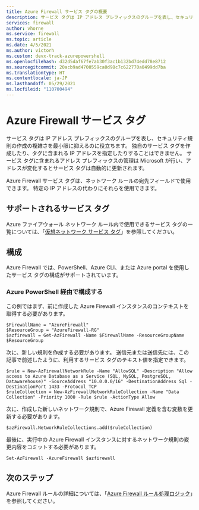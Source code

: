 ```yaml
---
title: Azure Firewall サービス タグの概要
description: サービス タグは IP アドレス プレフィックスのグループを表し、セキュリティ規則の作成の複雑さを最小限に抑えるのに役立ちます。
services: firewall
author: vhorne
ms.service: firewall
ms.topic: article
ms.date: 4/5/2021
ms.author: victorh
ms.custom: devx-track-azurepowershell
ms.openlocfilehash: d32d5daf67fe7ab30f3ac1b132bd74edd78e8712
ms.sourcegitcommit: 20acb9ad4700559ca0d98c7c622770a0499dd7ba
ms.translationtype: HT
ms.contentlocale: ja-JP
ms.lasthandoff: 05/29/2021
ms.locfileid: "110700494"
---
```

# <a name="azure-firewall-service-tags"></a>Azure Firewall サービス タグ

サービス タグは IP アドレス プレフィックスのグループを表し、セキュリティ規則の作成の複雑さを最小限に抑えるのに役立ちます。 独自のサービス タグを作成したり、タグに含まれる IP アドレスを指定したりすることはできません。 サービス タグに含まれるアドレス プレフィックスの管理は Microsoft が行い、アドレスが変化するとサービス タグは自動的に更新されます。

Azure Firewall サービス タグは、ネットワーク ルールの宛先フィールドで使用できます。 特定の IP アドレスの代わりにそれらを使用できます。

## <a name="supported-service-tags"></a>サポートされるサービス タグ

Azure ファイアウォール ネットワーク ルール内で使用できるサービス タグの一覧については、「[仮想ネットワーク サービス タグ](../virtual-network/service-tags-overview.md#available-service-tags)」を参照してください。

## <a name="configuration"></a>構成

Azure Firewall では、PowerShell、Azure CLI、または Azure portal を使用したサービス タグの構成がサポートされています。

### <a name="configure-via-azure-powershell"></a>Azure PowerShell 経由で構成する

この例ではまず、前に作成した Azure Firewall インスタンスのコンテキストを取得する必要があります。

```Get the context to an existing Azure Firewall
$FirewallName = "AzureFirewall"
$ResourceGroup = "AzureFirewall-RG"
$azfirewall = Get-AzFirewall -Name $FirewallName -ResourceGroupName $ResourceGroup
```

次に、新しい規則を作成する必要があります。  送信元または送信先には、この記事で前述したように、利用するサービス タグのテキスト値を指定できます。

````Create new Network Rules using Service Tags
$rule = New-AzFirewallNetworkRule -Name "AllowSQL" -Description "Allow access to Azure Database as a Service (SQL, MySQL, PostgreSQL, Datawarehouse)" -SourceAddress "10.0.0.0/16" -DestinationAddress Sql -DestinationPort 1433 -Protocol TCP
$ruleCollection = New-AzFirewallNetworkRuleCollection -Name "Data Collection" -Priority 1000 -Rule $rule -ActionType Allow
````

次に、作成した新しいネットワーク規則で、Azure Firewall 定義を含む変数を更新する必要があります。

````Merge the new rules into our existing Azure Firewall variable
$azFirewall.NetworkRuleCollections.add($ruleCollection)
`````

最後に、実行中の Azure Firewall インスタンスに対するネットワーク規則の変更内容をコミットする必要があります。
````Commit the changes to Azure
Set-AzFirewall -AzureFirewall $azfirewall
````

## <a name="next-steps"></a>次のステップ

Azure Firewall ルールの詳細については、「[Azure Firewall ルール処理ロジック](rule-processing.md)」を参照してください。
